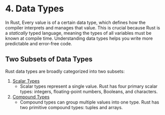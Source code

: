 # 4. Data Types

In Rust, Every value is of a certain data type, which defines how the compiler interprets and manages that value. This is crucial because Rust is a _statically_ typed language, meaning the types of all variables must be known at compile time. Understanding data types helps you write more predictable and error-free code.

## Two Subsets of Data Types

Rust data types are broadly categorized into two subsets:

1. [Scalar Types](https://github.com/nimodb/rust-journey/tree/main/_3_common_programming_concepts/_4_data_types/_1_scalar)
   - Scalar types represent a single value. Rust has four primary scalar types: integers, floating-point numbers, Booleans, and characters.
2. [Compound Types](https://github.com/nimodb/rust-journey/tree/main/_3_common_programming_concepts/_4_data_types/_2_compound)
   - Compound types can group multiple values into one type. Rust has two primitive compound types: tuples and arrays.
